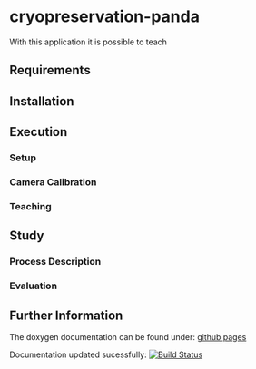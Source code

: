 # cryopreservation-panda

With this application it is possible to teach 

## Requirements

## Installation

## Execution

### Setup

### Camera Calibration

### Teaching

## Study

### Process Description

### Evaluation

## Further Information

The doxygen documentation can be found under: [github pages](https://thegaertner.github.io/cryopreservation-panda/index.html)

Documentation updated sucessfully: [![Build Status](https://travis-ci.com/TheGaertner/cryopreservation-panda.svg?branch=master)](https://travis-ci.com/TheGaertner/cryopreservation-panda)
